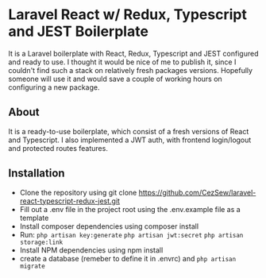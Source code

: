 # Laravel React w/ Redux, Typescript and JEST Boilerplate

It is a Laravel boilerplate with React, Redux, Typescript and JEST configured and ready to use. I thought it would be nice of me to publish it, since I couldn't find such a stack on relatively fresh packages versions. Hopefully someone will use it and would save a couple of working hours on configuring a new package.

## About

It is a ready-to-use boilerplate, which consist of a fresh versions of React and Typescript.
I also implemented a JWT auth, with frontend login/logout and protected routes features.

## Installation

* Clone the repository using git clone https://github.com/CezSew/laravel-react-typescript-redux-jest.git
* Fill out a .env file in the project root using the .env.example file as a template
* Install composer dependencies using composer install
* Run:
 ```php artisan key:generate``` 
 ```php artisan jwt:secret```
 ```php artisan storage:link```
* Install NPM dependencies using npm install
* create a database (remeber to define it in .envrc) and ```php artisan migrate```
